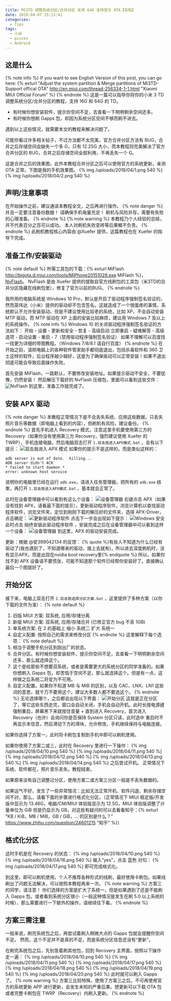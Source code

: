 ```yaml
---
title: MI3TD 调整系统分区/合并分区 支持 64G 支持官方 OTA【存档】
date: 2018-04-07 15:13:41
categories:
  - Tips
tags:
  - 小米
  - pisces
  - Android
---
```


## 这是什么
{% note info %}
If you want to see English Version of this post, you can go here: {% exturl "Adjust the system partition & Merge partitions of Mi3TD-Support offical OTA" http://en.miui.com/thread-256334-1-1.html "Xiaomi MIUI Official Forum" %}
{% endnote %}
这是一篇可以指导你将你的小米 3 TD 调整系统分区/合并分区的教程，支持 16G 和 64G 的 TD。

* 有时候你想安装软件，提示你空间不足，去查看一下明明剩余空间还多。
* 有时候你想刷 Gapps 包，却因为系统分区空间不够而刷不进去。

遇到以上这些情况，就需要本文的教程来解决问题了。

可能你看过许多相关帖子，不过方法都不太完美，官方合并分区方法有 BUG，合并之后存储空间会缺失一个多 G，只有 12.25G 大小，而本教程则完美解决了官方合并分区的 BUG，合并之后存储空间全部利用，不再丢失一个 G。<!--more-->

这是合并之后的效果图，此外本教程合并分区之后可以使用官方的系统更新，亲测 OTA 正常。下图是我的手机效果图。
{% img /uploads/2018/04/1.png 540 %}
{% img /uploads/2018/04/2.png 540 %}

## 声明/注意事项
在开始操作之前，建议通读本教程全文，之后再进行操作。
{% note danger %}
并且一定要注意备份数据！
请确保手机电量充足！
刷机与风险并存，需要有失败的心理准备。
{% endnote %}
{% note warning %}
本教程乃个人经验的总结，并不代表百分之百可以成功。
本人对刷机失败变砖等后果概不负责。
{% endnote %}
此刷机教程核心内容由 @Xuefer 提供，这篇教程也在 Xuefer 的指导下完成。

## 准备工作/安装驱动
{% note default %}
所需工具包的下载：{% exturl MiFlash http://bigota.d.miui.com/tools/MiPhone20151028.exe MiFlash %}，[NvFlash](/uploads/2018/05/nvflash-2017-03-03.zip)。
NvFlash 是由 Xuefer 提供的提取自官方线刷包的工具包（米3TD的合并分区隐藏在线刷包里），修复了官方以前的BUG。
{% endnote %}

我所用的电脑系统是 Windows 10 Pro，默认是开启了驱动程序强制签名验证的，然而英伟达（小米）提供的驱动却不包含签名。这就造成了一个很蛋疼的事情，系统默认不允许安装驱动。但是不建议使用比较老的系统，比如 XP，不会自动安装 MTP 驱动，而 MTP 驱动在 XP 上面的安装比较麻烦，建议用 Windows 7 及以上的系统操作。
{% note info %}
Windows 10 的关闭驱动程序强制签名验证的方法如下：
开始 - 设置 - 更新和安全 - 恢复 - 高级启动 立即重启 - 疑难解答 - 高级选项 - 启动设置 - 重启 - 7（禁用驱动程序强制签名验证）
如果不理解可以百度找一找更为详细的带图教程。（Windows 7/8/8.1 请自行百度）
{% endnote %}
在开始之前，请把电脑上的各种软件管家助手都彻底退出，包括杀毒软件和 360 卫士这样的软件，后台程序越少越好，这是为了确保驱动可以正常安装！如果不退出彻底可能会导致后面操作失败。

首先安装 MiFlash，一路默认，不要修改安装地址。如果提示驱动不安全，不要犹豫，仍然安装！
然后解压下载好的 NvFlash 压缩包，里面可以看到这些文件：
![NvFlash](/uploads/2018/04/3.png)
到这里，准备工作就完成了。

## 安装 APX 驱动
{% note danger %}
本教程正常情况下是不会丢失系统、应用这些数据，只丢失照片音乐等数据（即电脑上看到的内容），但刷机有风险，建议备份。
{% endnote %}
首先手机进入 Recovery 模式，注意这里手机要使用第三方的 Recovery（如果你没有使用第三方 Recovery，强烈建议使用 Xuefer 的 TWRP），手机连接电脑，然后电脑双击打开 ``1.双击我进入APX模式.bat`` ，会有以下提示：
![双击我进入 APX 模式](/uploads/2018/04/4.png)
如果你的提示不是这样的，而是类似这样的：
```
adb server is out of date.  killing...
ADB server didn't ACK
* failed to start daemon *
error: unknown host service
```
说明你的电脑里已经在运行 ``adb.exe``，请进入任务管理器，把所有的 ``adb.exe`` 结束，再打开 ``1.双击我进入APX模式.bat`` ，基本就会正常了。

此时在设备管理器中可以看到有这么个设备：
![设备管理器](/uploads/2018/04/5.png)
右键点击 APX（如果没有找到 APX，请看最下面的提示），更新驱动程序软件，浏览计算机以查找驱动程序软件，浏览文件夹，定位到刚刚下载的解压好的文件夹，选择 APX-Driver，点击确定：
![更新驱动程序软件](/uploads/2018/04/6.png)
点击下一步会出现如下提示：
![Windows 安全](/uploads/2018/04/7.png)
此时点击 始终安装此驱动程序软件 ，安装完成之后在设备管理器中可以看到这样一个设备：
![设备管理器](/uploads/2018/04/8.png)
到这里，APX 的驱动安装完成。

更新：根据 @安399042134 的反馈：
{% quote %}有些人不知道为什么已经有驱动了(我也遇到了，不知道哪来的驱动，接上去就有)，所以进去深度刷机时，没有显示APX，而是出现在nvidia boot recovery里{% endquote %}
所以，如果你找不到 APX 设备请不要慌张，可能不知道那个软件已经帮你安装好了。直接确认最后一个图就好了。

## 开始分区
接下来，电脑上双击打开 ``2.双击我选择分区方案.bat`` ，这里提供了多种方案（以你下载的文件为准）：
{% note default %}
1. 旧版 MIUI 方案: 双系统, 应用/存储分离
2. 新版 MIUI 方案: 双系统, 应用/存储合并 (已修正官方 bug 不丢 1GB)
3. 单系统方案: 在 2 的基础上 缩小 系统二 扩大 系统一
4. 自定义配置: 按照自己的需求来修改分区
{% endnote %}
这里解释下每个选项：
{% note default %}
1. 相当于调整手机分区到刚出厂的状态。
2. 合并分区。有时候你想安装软件，提示你空间不足，去查看一下明明剩余空间还多，那么就选择这个。
3. 这个是给那些不想要双系统，或者是需要更大的系统分区的同学准备的。如果你想刷入 Gapps 包，却苦恼于空间不足，那么就选择这个。但是有一点，这样做之后系统二将变为不可用。
4. 自定义配置。如果你不知道 MB 与 MiB 的区别，以及 CAC、LNX、LN1 这些词的意思，就千万不要用这个。建议大多数人都不要选这个。
{% endnote %}
无论选择哪个，之后都会出现以下界面：
![开始分区](/uploads/2018/04/9.png)
这就是正在分区了，等它这些东西走完，窗口会自动关闭，手机会自动开机。此时长按电源键强制重启，屏幕黑下来就按住音量 + 直到进入 Recovery，首次进入 Recovery（也许）会询问你是否保持 System 分区只读，此时选中 重启时不再显示本信息，然后滑动下方的滑块，允许修改，手机继续保持与电脑连接。

如果你选择了方案一，此时将卡刷包复制到手机中即可以刷机使用。

如果你使用了方案二或三，此时在 Recovery 里进行一下操作：
{% img /uploads/2018/04/10.png 540 %}
{% img /uploads/2018/04/11.png 540 %}
{% img /uploads/2018/04/12.png 540 %}
{% img /uploads/2018/04/13.png 540 %}
{% img /uploads/2018/04/14.png 540 %}
之后尝试开机。
正常情况下系统、软件都在，照片音乐丢失。教程结束。

如果原来没有自己调整过分区，使用方案二或方案三分区一般是不丢失数据的。

如果运气不好，发生了一些异常情况：比如无法正常开机、软件闪退、剩余存储空间不对，那么，请看下面的步骤进行格式化分区。（正常情况下 MIUI 稳定版/开发版中显示为 13.46G，电脑/CM/MIUI 体验版显示为 12.5G，MIUI 体验版调整了计量单位为 GiB 但是仍显示为 GB，对这些有疑问的可以去看看知乎：{% exturl "KB / KiB，MB / MiB，GB / GiB，… 的区别是什么？" https://www.zhihu.com/question/24601215 "知乎" %}）

## 格式化分区
这时手机是在 Recovery 的状态：
{% img /uploads/2018/04/10.png 540 %}
{% img /uploads/2018/04/16.png 540 %}
输入“yes”，点击 蓝色 对勾：
{% img /uploads/2018/04/17.png 540 %}
即可完成格式化。

到这里，即可以刷机使用。个人不推荐各种形式的线刷，最好使用卡刷包。如果线刷出了问题无法解决，可以按照本教程再来一次。
{% note warning %}
方案三的同学，请注意！
你们选择的方案是扩大了系统一，但是如果遇到了还是不能刷入 Gapps 包，或者看到系统分区很小（一般这种情况是发生在刷 5.0 以上系统的时候），那么需要进行一下额外的操作，请继续往下看。
{% endnote %}

## 方案三需注意
一般来说，刷完系统包之后，再尝试着刷入稍微大点的 Gapps 包就会提醒你空间不足。
然而，这个不足并不是真的不足，而是系统分区信息还没有“更新”。

在刷完系统包之后，先别急着刷其他包，回到 Recovery 主界面，按照以下操作走一遍：
{% img /uploads/2018/04/10.png 540 %}
{% img /uploads/2018/04/11.png 540 %}
{% img /uploads/2018/04/17.png 540 %}
{% img /uploads/2018/04/18.png 540 %}
{% img /uploads/2018/04/19.png 540 %}
{% img /uploads/2018/04/20.png 540 %}
此时就可以刷入 Gapps 了。
{% note warning %}
方案三比较特殊，使用了方案三之后，不可再使用官方的系统更新 APP 进行更新，会发生未知的严重后果。想更新可以下载 OTA 包或者完整卡刷包在 TWRP（Recovery）内刷入更新。
{% endnote %}